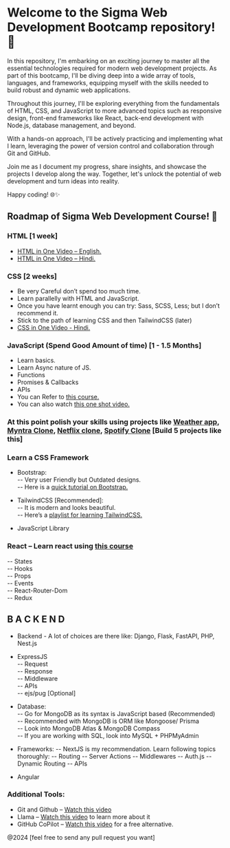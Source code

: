 # Welcome to the Sigma Web Development Bootcamp repository! 🚀

In this repository, I'm embarking on an exciting journey to master all the essential technologies required for modern web development projects. As part of this bootcamp, I'll be diving deep into a wide array of tools, languages, and frameworks, equipping myself with the skills needed to build robust and dynamic web applications.

Throughout this journey, I'll be exploring everything from the fundamentals of HTML, CSS, and JavaScript to more advanced topics such as responsive design, front-end frameworks like React, back-end development with Node.js, database management, and beyond.

With a hands-on approach, I'll be actively practicing and implementing what I learn, leveraging the power of version control and collaboration through Git and GitHub.

Join me as I document my progress, share insights, and showcase the projects I develop along the way. Together, let's unlock the potential of web development and turn ideas into reality.

Happy coding! 🌐✨


## Roadmap of Sigma Web Development Course! 🚀


### HTML [1 week] 
- [HTML in One Video – English.](https://www.youtube.com/watch?v=qHB2jUvAlGo)    
- [HTML in One Video – Hindi.](https://www.youtube.com/watch?v=BsDoLVMnmZs)

### CSS [2 weeks] 
- Be very Careful don’t spend too much time.    
- Learn parallelly with HTML and JavaScript.    
- Once you have learnt enough you can try: Sass, SCSS, Less; but I don’t recommend it.   
- Stick to the path of learning CSS and then TailwindCSS (later)     
- [CSS in One Video - Hindi.](https://www.youtube.com/watch?v=Edsxf_NBFrw)      


### JavaScript (Spend Good Amount of time) [1 - 1.5 Months] 
- Learn basics.   
- Learn Async nature of JS.   
- Functions    
- Promises & Callbacks    
- APIs    
- You can Refer to [this course.](https://www.youtube.com/playlist?list=PLu0W_9lII9ahR1blWXxgSlL4y9iQBnLpR)    
- You can also watch [this one shot video.](https://www.youtube.com/watch?v=hKB-YGF14SY)    

### At this point polish your skills using projects like [Weather app](https://www.youtube.com/watch?v=pFvWwFua6mw), [Myntra Clone](https://www.youtube.com/watch?v=xhWHf-bMElk), [Netflix clone](https://www.youtube.com/watch?v=ovKVqo-L2EM), [Spotify Clone](https://www.youtube.com/watch?v=CYwEq1GdU4E) [Build 5 projects like this]    

### Learn a CSS Framework     
- Bootstrap:    
-- Very user Friendly but Outdated designs.   
-- Here is a [quick tutorial on Bootstrap.](https://www.youtube.com/watch?v=vpAJ0s5S2t0)
  
- TailwindCSS [Recommended]:   
-- It is modern and looks beautiful.    
-- Here’s a [playlist for learning TailwindCSS.](https://www.youtube.com/playlist?list=PLu0W_9lII9ahwFDuExCpPFHAK829Wto2O)
  
- JavaScript Library

### React – Learn react using [this course](https://www.youtube.com/playlist?list=PLu0W_9lII9agq5TrH9XLIKQvv0iaF2X3w) 
-- States   
-- Hooks    
-- Props    
-- Events   
-- React-Router-Dom   
-- Redux   

## B A C K E N D  
- Backend - A lot of choices are there like: Django, Flask, FastAPI, PHP, Nest.js

- ExpressJS   
-- Request   
-- Response    
-- Middleware   
-- APIs    
-- ejs/pug [Optional]
  
- Database:   
-- Go for MongoDB as its syntax is JavaScript based (Recommended)   
-- Recommended with MongoDB is ORM like Mongoose/ Prisma   
-- Look into MongoDB Atlas & MongoDB Compass    
-- If you are working with SQL, look into MySQL + PHPMyAdmin    

- Frameworks: 
-- NextJS is my recommendation. Learn following topics thoroughly: 
-- Routing 
-- Server Actions 
-- Middlewares 
-- Auth.js 
-- Dynamic Routing 
-- APIs 
- Angular

### Additional Tools: 
- Git and Github – [Watch this video](https://www.youtube.com/watch?v=ufKRYe8ZPaw) 
- Llama – [Watch this video](https://www.youtube.com/watch?v=XTXEbVVdde4) to learn more about it 
- GitHub CoPilot – [Watch this video](https://www.youtube.com/watch?v=S7lBI05wzec) for a free alternative. 




@2024 [feel free to send any pull request you want]
